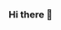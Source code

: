 ### Hi there 👋

<!--
**whibi1/whibi1** is a ✨ _special_ ✨ repository because its `README.md` (this file) appears on your GitHub profile.

Here are some ideas to get you started:

###- 🔭 I’m currently working on Education
- 🌱 I’m currently learning Python
- 👯 I’m looking to collaborate Front Edn Developing
- 🤔 I’m looking for help with Python
- 💬 Ask me about being a hard working student
- 📫 How to reach me: https://www.linkedin.com/in/ahmet-hoca-3487a9193/
[![Instagram Badge](https://img.shields.io/badge/-Instagram-C13584?style=flat-quare&labelColor=C13584&logo=instagram&logoColor=white&link=link)]([link](https://www.instagram.com/ahmet_akkus_15/)) 


- 😄 Pronouns: Teacher /Father / Learner
- ⚡ Fun fact: ...
![Github stats 1](https://github-readme-stats.vercel.app/api?username=kullanıcıadınız&show_icons=true&theme=gradient) 
